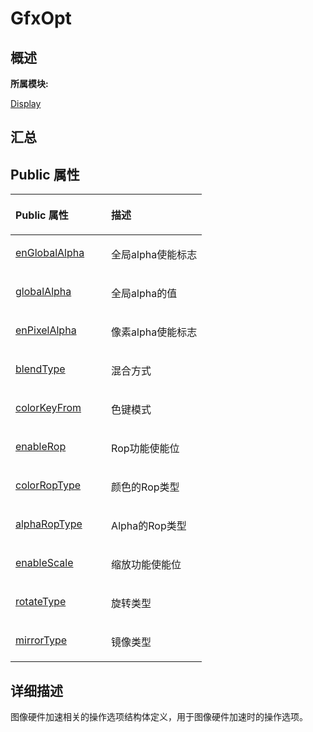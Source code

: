 # GfxOpt<a name="ZH-CN_TOPIC_0000001343200737"></a>

## **概述**<a name="section872605626083932"></a>

**所属模块:**

[Display](_display.md)

## **汇总**<a name="section1030317347083932"></a>

## Public 属性<a name="pub-attribs"></a>

<a name="table1842001930083932"></a>
<table><thead align="left"><tr id="row707703143083932"><th class="cellrowborder" valign="top" width="50%" id="mcps1.1.3.1.1"><p id="p90017666083932"><a name="p90017666083932"></a><a name="p90017666083932"></a>Public 属性</p>
</th>
<th class="cellrowborder" valign="top" width="50%" id="mcps1.1.3.1.2"><p id="p559657879083932"><a name="p559657879083932"></a><a name="p559657879083932"></a>描述</p>
</th>
</tr>
</thead>
<tbody><tr id="row1181626467083932"><td class="cellrowborder" valign="top" width="50%" headers="mcps1.1.3.1.1 "><p id="p1784397016083932"><a name="p1784397016083932"></a><a name="p1784397016083932"></a><a href="_display.md#ga5cea29d05e642e7d4c66517ee4b2d86f">enGlobalAlpha</a></p>
</td>
<td class="cellrowborder" valign="top" width="50%" headers="mcps1.1.3.1.2 "><p id="p114733073083931"><a name="p114733073083931"></a><a name="p114733073083931"></a>全局alpha使能标志</p>
</td>
</tr>
<tr id="row856140073083932"><td class="cellrowborder" valign="top" width="50%" headers="mcps1.1.3.1.1 "><p id="p1378927730083932"><a name="p1378927730083932"></a><a name="p1378927730083932"></a><a href="_display.md#ga812b71a7c6e8190e17307c726c31fc23">globalAlpha</a></p>
</td>
<td class="cellrowborder" valign="top" width="50%" headers="mcps1.1.3.1.2 "><p id="entry1588125445083932p0"><a name="entry1588125445083932p0"></a><a name="entry1588125445083932p0"></a>全局alpha的值</p>
</td>
</tr>
<tr id="row175080438083932"><td class="cellrowborder" valign="top" width="50%" headers="mcps1.1.3.1.1 "><p id="p31976904083932"><a name="p31976904083932"></a><a name="p31976904083932"></a><a href="_display.md#ga3f1d3a73629a6635c3d11872cefddfd2">enPixelAlpha</a></p>
</td>
<td class="cellrowborder" valign="top" width="50%" headers="mcps1.1.3.1.2 "><p id="entry39405777083932p0"><a name="entry39405777083932p0"></a><a name="entry39405777083932p0"></a>像素alpha使能标志</p>
</td>
</tr>
<tr id="row1022262527083932"><td class="cellrowborder" valign="top" width="50%" headers="mcps1.1.3.1.1 "><p id="p2016129340083932"><a name="p2016129340083932"></a><a name="p2016129340083932"></a><a href="_display.md#gae1496544d54cd7a1f065bf8b061c6930">blendType</a></p>
</td>
<td class="cellrowborder" valign="top" width="50%" headers="mcps1.1.3.1.2 "><p id="entry863271211083932p0"><a name="entry863271211083932p0"></a><a name="entry863271211083932p0"></a>混合方式</p>
</td>
</tr>
<tr id="row376675368083932"><td class="cellrowborder" valign="top" width="50%" headers="mcps1.1.3.1.1 "><p id="p1838526483083932"><a name="p1838526483083932"></a><a name="p1838526483083932"></a><a href="_display.md#ga6258754e9250402e52478d29eb2cf070">colorKeyFrom</a></p>
</td>
<td class="cellrowborder" valign="top" width="50%" headers="mcps1.1.3.1.2 "><p id="entry416140865083932p0"><a name="entry416140865083932p0"></a><a name="entry416140865083932p0"></a>色键模式</p>
</td>
</tr>
<tr id="row1486413923083932"><td class="cellrowborder" valign="top" width="50%" headers="mcps1.1.3.1.1 "><p id="p272809064083932"><a name="p272809064083932"></a><a name="p272809064083932"></a><a href="_display.md#gaa370e2a38a91f0762ddb48bdacf996c4">enableRop</a></p>
</td>
<td class="cellrowborder" valign="top" width="50%" headers="mcps1.1.3.1.2 "><p id="entry349056137083932p0"><a name="entry349056137083932p0"></a><a name="entry349056137083932p0"></a>Rop功能使能位</p>
</td>
</tr>
<tr id="row300577668083932"><td class="cellrowborder" valign="top" width="50%" headers="mcps1.1.3.1.1 "><p id="p757609840083932"><a name="p757609840083932"></a><a name="p757609840083932"></a><a href="_display.md#gadd6d609664c6783362cb6d51aec1c368">colorRopType</a></p>
</td>
<td class="cellrowborder" valign="top" width="50%" headers="mcps1.1.3.1.2 "><p id="entry309908154083932p0"><a name="entry309908154083932p0"></a><a name="entry309908154083932p0"></a>颜色的Rop类型</p>
</td>
</tr>
<tr id="row2115499568083932"><td class="cellrowborder" valign="top" width="50%" headers="mcps1.1.3.1.1 "><p id="p489086579083932"><a name="p489086579083932"></a><a name="p489086579083932"></a><a href="_display.md#gaccf9ed86ee9aabfdb53a6f3889b95d00">alphaRopType</a></p>
</td>
<td class="cellrowborder" valign="top" width="50%" headers="mcps1.1.3.1.2 "><p id="entry867885696083932p0"><a name="entry867885696083932p0"></a><a name="entry867885696083932p0"></a>Alpha的Rop类型</p>
</td>
</tr>
<tr id="row407136194083932"><td class="cellrowborder" valign="top" width="50%" headers="mcps1.1.3.1.1 "><p id="p1729604817083932"><a name="p1729604817083932"></a><a name="p1729604817083932"></a><a href="_display.md#gadc64f89952efe8c45ef77f3512190e2d">enableScale</a></p>
</td>
<td class="cellrowborder" valign="top" width="50%" headers="mcps1.1.3.1.2 "><p id="entry1369101113083932p0"><a name="entry1369101113083932p0"></a><a name="entry1369101113083932p0"></a>缩放功能使能位</p>
</td>
</tr>
<tr id="row187796735083932"><td class="cellrowborder" valign="top" width="50%" headers="mcps1.1.3.1.1 "><p id="p942490566083932"><a name="p942490566083932"></a><a name="p942490566083932"></a><a href="_display.md#ga3cf19bc3feeb0d286f526133cc0e027e">rotateType</a></p>
</td>
<td class="cellrowborder" valign="top" width="50%" headers="mcps1.1.3.1.2 "><p id="entry1306136330083932p0"><a name="entry1306136330083932p0"></a><a name="entry1306136330083932p0"></a>旋转类型</p>
</td>
</tr>
<tr id="row532370948083932"><td class="cellrowborder" valign="top" width="50%" headers="mcps1.1.3.1.1 "><p id="p298809096083932"><a name="p298809096083932"></a><a name="p298809096083932"></a><a href="_display.md#ga16e6d186004487eda4d78c5f8295cd64">mirrorType</a></p>
</td>
<td class="cellrowborder" valign="top" width="50%" headers="mcps1.1.3.1.2 "><p id="entry564947094083932p0"><a name="entry564947094083932p0"></a><a name="entry564947094083932p0"></a>镜像类型</p>
</td>
</tr>
</tbody>
</table>

## **详细描述**<a name="section2106796448083932"></a>

图像硬件加速相关的操作选项结构体定义，用于图像硬件加速时的操作选项。

